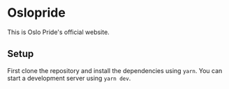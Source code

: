 # Oslopride

This is Oslo Pride's official website.

## Setup

First clone the repository and install the dependencies using `yarn`. You can start a development server using `yarn dev`.
